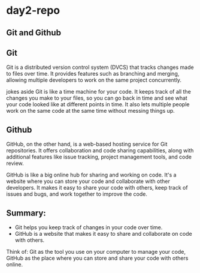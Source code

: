 # day2-repo

## Git and Github

## Git
Git is a distributed version control system (DVCS) that tracks changes made to files over time. It provides features such as branching and merging, allowing multiple developers to work on the same project concurrently.

<!-- Don't worry about these words -->
<!-- I always need to use some difficult words. That way, I can sound more professional to myself. -->

jokes aside
Git is like a time machine for your code. 
It keeps track of all the changes you make to your files, so you can go back in time and see what your code looked like at different points in time. 
It also lets multiple people work on the same code at the same time without messing things up.

## Github
GitHub, on the other hand, is a web-based hosting service for Git repositories. It offers collaboration and code sharing capabilities, along with additional features like issue tracking, project management tools, and code review.

<!-- Here we go with the difficult words again -->

GitHub is like a big online hub for sharing and working on code. It's a website where you can store your code and collaborate with other developers. It makes it easy to share your code with others, keep track of issues and bugs, and work together to improve the code.

## Summary:

- Git helps you keep track of changes in your code over time.
- GitHub is a website that makes it easy to share and collaborate on code with others.


Think of:
Git as the tool you use on your computer to manage your code, 
GitHub as the place where you can store and share your code with others online.
